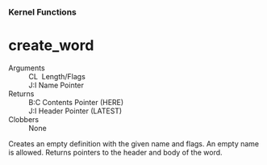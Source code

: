 ### Kernel Functions
# create_word
<dl>
	<dt>Arguments</dt>
	<dd>CL&nbsp;&nbsp;Length/Flags</dd>
	<dd>J:I&nbsp;Name Pointer</dd>
	<dt>Returns</dt>
	<dd>B:C&nbsp;Contents Pointer (HERE)</dd>
	<dd>J:I&nbsp;Header Pointer (LATEST)</dd>
	<dt>Clobbers</dt>
	<dd>None</dd>
</dl>

 Creates an empty definition with the given name and flags. An empty name is allowed. Returns pointers to the
 header and body of the word.
